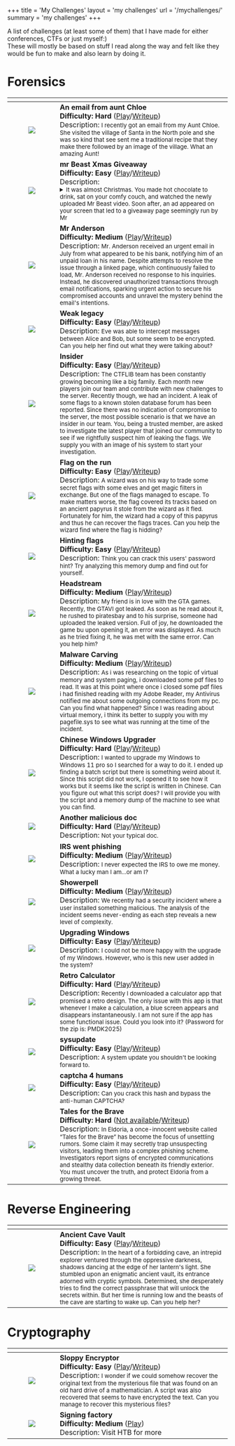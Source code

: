 +++
title = 'My Challenges'
layout = 'my challenges'
url = '/mychallenges/'
summary = 'my challenges'
+++

A list of challenges (at least some of them) that I have made for either conferences, CTFs or just myself:)  
These will mostly be based on stuff I read along the way and felt like they would be fun to make and also learn by doing it.  

# Forensics 
<table>
    <thead>
        <tr>
            <th></th>
            <th></th>
        </tr>
    </thead>
    <tbody>
        <tr>
            <td>
                <figure class="align-center ">
                    <img loading="lazy" src="/posts/myctfs/ntuahack1.png" /> 
                </figure>
            </td>
            <td>
                <strong>An email from aunt Chloe<br>Difficulty: Hard</strong> (<a href="https://github.com/connar/myctfs/blob/main/ntuahack/AuntChloe.rar">Play</a>/<a href="https://connar.github.io/ctfwriteups/anemailfromauntchloe/">Writeup</a>) <br> Description: <small>I recently got an email from my Aunt Chloe. She visited the village of Santa in the North pole and she was so kind that see sent me a traditional recipe that they make there followed by an image of the village. What an amazing Aunt!</small>
            </td> 
        </tr>
        <tr>
            <td>
                <figure class="align-center ">
                    <img loading="lazy" src="/posts/myctfs/ntuahack1.png" /> 
                </figure>
            </td>
            <td>
                <strong>mr Beast Xmas Giveaway<br>Difficulty: Easy</strong> (<a href="https://github.com/connar/myctfs/blob/main/ntuahack/xmas_incident.zip">Play</a>/<a href="https://connar.github.io/ctfwriteups/xmasgiveaway/">Writeup</a>) <br>
                Description: 
                <small>
                    <details>
                        <summary>
                            It was almost Christmas. You made hot chocolate to drink, sat on your comfy couch, and watched the newly uploaded Mr Beast video. Soon after, an ad appeared on your screen that led to a giveaway page seemingly run by Mr
                        </summary> Beast, offering a huge Christmas prize for a few lucky winners. Filled with excitement after the video, you subscribed to the giveaway page and waited. And waited. Christmas went by, but nothing happened. Shortly afterward, you discovered an article about a phishing website, the same one you subscribed to. Confused as you read through the article, you decided to investigate the website yourself and captured its traffic. What can you find?
                    </details>
             </small>
            </td> 
        </tr>
        <tr>
            <td>
                <figure class="align-center ">
                    <img loading="lazy" src="/posts/myctfs/ecscgr2024.png" /> 
                </figure>
            </td>
            <td>
                <strong>Mr Anderson<br>Difficulty: Medium</strong> (<a href="https://github.com/connar/myctfs/blob/main/ecsc_gr_2024/networkTraffic.zip">Play</a>/<a href="https://connar.github.io/ctfwriteups/mranderson/">Writeup</a>) <br> Description: <small>Mr. Anderson received an urgent email in July from what appeared to be his bank, notifying him of an unpaid loan in his name. Despite attempts to resolve the issue through a linked page, which continuously failed to load, Mr. Anderson received no response to his inquiries. Instead, he discovered unauthorized transactions through email notifications, sparking urgent action to secure his compromised accounts and unravel the mystery behind the email's intentions.</small>
            </td> 
        </tr>
        <tr>
            <td>
                <figure class="align-center ">
                    <img loading="lazy" src="/posts/myctfs/ctflib.png" /> 
                </figure>
            </td>
            <td>
                <strong>Weak legacy<br>Difficulty: Easy</strong> (<a href="https://github.com/connar/myctfs/blob/main/ctflib/EeriePresence.pcap">Play</a>/<a href="https://connar.github.io/ctfwriteups/weaklegacy/">Writeup</a>) <br> Description: <small>Eve was able to intercept messages between Alice and Bob, but some seem to be encrypted. Can you help her find out what they were talking about?</small>
            </td> 
        </tr>
        <tr>
            <td>
                <figure class="align-center ">
                    <img loading="lazy" src="/posts/myctfs/ctflib.png" /> 
                </figure>
            </td>
            <td>
                <strong>Insider<br>Difficulty: Easy</strong> (<a href="https://drive.google.com/file/d/1hAAdlGx_LAT9MSFeQDOgU-fOErl3W2Ua/view?usp=share_link">Play</a>/<a href="https://connar.github.io/ctfwriteups/insider/">Writeup</a>) <br> Description: <small>The CTFLIB team has been constantly growing becoming like a big family. Each month new players join our team and contribute with new challenges to the server. Recently though, we had an incident. A leak of some flags to a known stolen database forum has been reported. Since there was no indication of compromise to the server, the most possible scenario is that we have an insider in our team. You, being a trusted member, are asked to investigate the latest player that joined our community to see if we rightfully suspect him of leaking the flags. We supply you with an image of his system to start your investigation.</small>
            </td> 
        </tr>
        <tr>
            <td>
                <figure class="align-center ">
                    <img loading="lazy" src="/posts/myctfs/ctflib.png" /> 
                </figure>
            </td>
            <td>
                <strong>Flag on the run<br>Difficulty: Easy</strong> (<a href="https://github.com/connar/myctfs/blob/main/ctflib/Traffic.zip">Play</a>/<a href="https://connar.github.io/ctfwriteups/flagontherun/">Writeup</a>) <br> Description: <small>A wizard was on his way to trade some secret flags with some elves and get magic filters in exchange. But one of the flags managed to escape. To make matters worse, the flag covered its tracks based on an ancient papyrus it stole from the wizard as it fled. Fortunately for him, the wizard had a copy of this papyrus and thus he can recover the flags traces. Can you help the wizard find where the flag is hidding?</small>
            </td> 
        </tr>
        <tr>
            <td>
                <figure class="align-center ">
                    <img loading="lazy" src="/posts/myctfs/ctflib.png" /> 
                </figure>
            </td>
            <td>
                <strong>Hinting flags<br>Difficulty: Easy</strong> (<a href="https://drive.google.com/file/d/1uAquuZboHTSFGVwsAxTyU_-Wk2S91sCL/view?usp=drive_link">Play</a>/<a href="https://connar.github.io/ctfwriteups/hintingflags/">Writeup</a>) <br> Description: <small>Think you can crack this users' password hint? Try analyzing this memory dump and find out for yourself.</small>
            </td> 
        </tr>
        <tr>
            <td>
                <figure class="align-center ">
                    <img loading="lazy" src="/posts/myctfs/ctflib.png" /> 
                </figure>
            </td>
            <td>
                <strong>Headstream<br>Difficulty: Medium</strong> (<a href="https://github.com/connar/myctfs/blob/main/ctflib/Game.rar">Play</a>/<a href="https://connar.github.io/ctfwriteups/headstream/">Writeup</a>) <br> Description: <small>My friend is in love with the GTA games. Recently, the GTAVI got leaked. As soon as he read about it, he rushed to piratesbay and to his surprise, someone had uploaded the leaked version. Full of joy, he downloaded the game bu upon opening it, an error was displayed. As much as he tried fixing it, he was met with the same error. Can you help him?</small>
            </td> 
        </tr>
        <tr>
            <td>
                <figure class="align-center ">
                    <img loading="lazy" src="/posts/myctfs/ctflib.png" /> 
                </figure>
            </td>
            <td>
                <strong>Malware Carving<br>Difficulty: Medium</strong> (<a href="https://drive.google.com/file/d/1Cj9gb3F_ijnlWo1hhZXrLJz2BC2gKk9d/view?usp=drive_link">Play</a>/<a href="https://connar.github.io/ctfwriteups/malwarecarving/">Writeup</a>) <br> Description: <small>As i was researching on the topic of virtual memory and system paging, i downloaded some pdf files to read. It was at this point where once i closed some pdf files i had finished reading with my Adobe Reader, my Antivirus notified me about some outgoing connections from my pc. Can you find what happened? Since I was reading about virtual memory, i think its better to supply you with my pagefile.sys to see what was running at the time of the incident.</small>
            </td> 
        </tr>
        <tr>
            <td>
                <figure class="align-center ">
                    <img loading="lazy" src="/posts/myctfs/ctflib.png" /> 
                </figure>
            </td>
            <td>
                <strong>Chinese Windows Upgrader<br>Difficulty: Hard</strong> (<a href="https://drive.google.com/file/d/1KZh1qeoJa0LHcP0STgoTRSqRHhuFgSeq/view?usp=drive_link">Play</a>/<a href="https://connar.github.io/ctfwriteups/chinesewindowsupgrader/">Writeup</a>) <br> Description: <small>I wanted to upgrade my Windows to Windows 11 pro so I searched for a way to do it. I ended up finding a batch script but there is something weird about it. Since this script did not work, I opened it to see how it works but it seems like the script is written in Chinese. Can you figure out what this script does? I will provide you with the script and a memory dump of the machine to see what you can find.</small>
            </td> 
        </tr>
        <tr>
            <td>
                <figure class="align-center ">
                    <img loading="lazy" src="/posts/myctfs/ctflib.png" /> 
                </figure>
            </td>
            <td>
                <strong>Another malicious doc<br>Difficulty: Hard</strong> (<a href="https://github.com/connar/myctfs/blob/main/ctflib/important.zip">Play</a>/<a href="https://connar.github.io/ctfwriteups/anothermaliciousdoc/">Writeup</a>) <br> Description: <small>Not your typical doc.</small>
            </td> 
        </tr>
        <tr>
            <td>
                <figure class="align-center ">
                    <img loading="lazy" src="/posts/myctfs/ctflib.png" /> 
                </figure>
            </td>
            <td>
                <strong>IRS went phishing<br>Difficulty: Medium</strong> (<a href="https://github.com/connar/myctfs/blob/main/ctflib/irs_notice.pst">Play</a>/<a href="https://connar.github.io/ctfwriteups/irswentphishing/">Writeup</a>) <br> Description: <small>I never expected the IRS to owe me money. What a lucky man I am...or am I?</small>
            </td> 
        </tr>
        <tr>
            <td>
                <figure class="align-center ">
                    <img loading="lazy" src="/posts/myctfs/panellinios-mathitikos-diagwnismos-kybernoasfaleias-dmdk-logo.png" /> 
                </figure>
            </td>
            <td>
                <strong>Showerpell<br>Difficulty: Medium</strong> (<a href="https://github.com/connar/myctfs/blob/main/pmdk/forensics-showerpell.zip">Play</a>/<a href="https://connar.github.io/ctfwriteups/showerpell/">Writeup</a>) <br> Description: <small>We recently had a security incident where a user installed something malicious. The analysis of the incident seems never-ending as each step reveals a new level of complexity.</small>
            </td> 
        </tr>
        <tr>
            <td>
                <figure class="align-center ">
                    <img loading="lazy" src="/posts/myctfs/panellinios-mathitikos-diagwnismos-kybernoasfaleias-dmdk-logo.png" /> 
                </figure>
            </td>
            <td>
                <strong>Upgrading Windows<br>Difficulty: Easy</strong> (<a href="https://github.com/connar/myctfs/blob/main/pmdk/forensics-upgrading-windows.zip">Play</a>/<a href="https://connar.github.io/ctfwriteups/upgradingwindows/">Writeup</a>) <br> Description: <small>I could not be more happy with the upgrade of my Windows. However, who is this new user added in the system?</small>
            </td> 
        </tr>
        <tr>
            <td>
                <figure class="align-center ">
                    <img loading="lazy" src="/posts/myctfs/panellinios-mathitikos-diagwnismos-kybernoasfaleias-dmdk-logo.png" /> 
                </figure>
            </td>
            <td>
                <strong>Retro Calculator<br>Difficulty: Hard</strong> (<a href="https://github.com/connar/myctfs/blob/main/pmdk/forensics-retro-calculator.zip">Play</a>/<a href="https://connar.github.io/ctfwriteups/retrocalculator/">Writeup</a>) <br> Description: <small>Recently I downloaded a calculator app that promised a retro design. The only issue with this app is that whenever I make a calculation, a blue screen appears and disappears instantaneously. I am not sure if the app has some functional issue. Could you look into it? (Password for the zip is: PMDK2025)</small>
            </td> 
        </tr>
        <tr>
            <td>
                <figure class="align-center ">
                    <img loading="lazy" src="/posts/myctfs/hacknlearn.png" /> 
                </figure>
            </td>
            <td>
                <strong>sysupdate<br>Difficulty: Easy</strong> (<a href="https://github.com/connar/myctfs/blob/main/hacknlearn/sysupdate.zip">Play</a>/<a href="https://connar.github.io/ctfwriteups/sysupdate/">Writeup</a>) <br> Description: <small>A system update you shouldn't be looking forward to.</small>
            </td> 
        </tr>
        <tr>
            <td>
                <figure class="align-center ">
                    <img loading="lazy" src="/posts/myctfs/ctflib.png" /> 
                </figure>
            </td>
            <td>
                <strong>captcha 4 humans<br>Difficulty: Easy</strong> (<a href="https://github.com/connar/myctfs/blob/main/ctflib/captcha.py">Play</a>/<a href="https://connar.github.io/ctfwriteups/captcha4humans/">Writeup</a>) <br> Description: <small>Can you crack this hash and bypass the anti-human CAPTCHA?</small>
            </td> 
        </tr>
        <tr>
            <td>
                <figure class="align-center ">
                    <img loading="lazy" src="/posts/myctfs/htb.png" /> 
                </figure>
            </td>
            <td>
                <strong>Tales for the Brave<br>Difficulty: Hard</strong> (<a href="#">Not available</a>/<a href="https://github.com/hackthebox/cyber-apocalypse-2025/blob/main/forensics/Tales%20for%20the%20Brave/README.md">Writeup</a>) <br> Description: <small>In Eldoria, a once-innocent website called “Tales for the Brave” has become the focus of unsettling rumors. Some claim it may secretly trap unsuspecting visitors, leading them into a complex phishing scheme. Investigators report signs of encrypted communications and stealthy data collection beneath its friendly exterior. You must uncover the truth, and protect Eldoria from a growing threat.</small>
            </td> 
        </tr>
    </tbody>
</table>

# Reverse Engineering
<table>
    <thead>
        <tr>
            <th></th>
            <th></th>
        </tr>
    </thead>
    <tbody>
        <tr>
            <td>
                <figure class="align-center ">
                    <img loading="lazy" src="/posts/myctfs/panellinios-mathitikos-diagwnismos-kybernoasfaleias-dmdk-logo.png" />
                </figure>
            </td>
            <td>
                <strong>Ancient Cave Vault<br>Difficulty: Easy</strong> (<a href="https://github.com/connar/myctfs/blob/main/pmdk/AncientCaveVault.zip">Play</a>/<a href="https://connar.github.io/ctfwriteups/ancientcavevault/">Writeup</a>) <br> Description: <small>In the heart of a forbidding cave, an intrepid explorer ventured through the oppressive darkness, shadows dancing at the edge of her lantern's light. She stumbled upon an enigmatic ancient vault, its entrance adorned with cryptic symbols. Determined, she desperately tries to find the correct passphrase that will unlock the secrets within. But her time is running low and the beasts of the cave are starting to wake up. Can you help her?</small>
            </td>
        </tr>
    </tbody>
</table> 

# Cryptography
<table>
    <thead>
        <tr>
            <th></th>
            <th></th>
        </tr>
    </thead>
    <tbody>
        <tr>
            <td>
                <figure class="align-center ">
                    <img loading="lazy" src="/posts/myctfs/panellinios-mathitikos-diagwnismos-kybernoasfaleias-dmdk-logo.png" />
                </figure>
            </td>
            <td>
                <strong>Sloppy Encryptor<br>Difficulty: Easy</strong> (<a href="https://github.com/connar/myctfs/blob/main/pmdk/sloppyEncryptor.zip">Play</a>/<a href="https://connar.github.io/ctfwriteups/sloppyencryptor/">Writeup</a>) <br> Description: <small>I wonder if we could somehow recover the original text from the mysterious file that was found on an old hard drive of a mathematician. A script was also recovered that seems to have encrypted the text. Can you manage to recover this mysterious files?</small>
            </td>
        </tr>
        <tr>
            <td>
                <figure class="align-center ">
                    <img loading="lazy" src="/posts/myctfs/htb.png" />
                </figure>
            </td>
            <td>
                <strong>Signing factory<br>Difficulty: Medium</strong> (<a href="https://app.hackthebox.com/challenges/Signing%2520Factory">Play</a>) <br> Description: Visit HTB for more<small></small>
            </td>
        </tr>
    </tbody>
</table> 